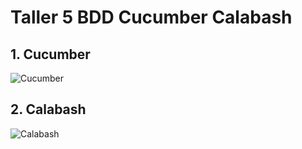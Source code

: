 # Taller 5 BDD Cucumber Calabash

## 1. Cucumber

![Cucumber](https://user-images.githubusercontent.com/60331068/75594183-e3df3e80-5a55-11ea-91be-f4a7e5bca94c.gif)

## 2. Calabash

![Calabash](https://user-images.githubusercontent.com/60331068/75616942-b5c92f80-5b25-11ea-8391-ed5f914eee0d.gif)
